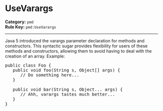 
# UseVarargs
**Category:** `pmd`<br/>
**Rule Key:** `pmd:UseVarargs`<br/>


-----

Java 5 introduced the varargs parameter declaration for methods and constructors.  This syntactic
sugar provides flexibility for users of these methods and constructors, allowing them to avoid
having to deal with the creation of an array. Example:
<pre>
public class Foo {
   public void foo(String s, Object[] args) {
      // Do something here...
   }

   public void bar(String s, Object... args) {
      // Ahh, varargs tastes much better...
   }
}
</pre>

